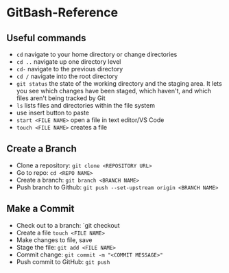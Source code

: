 # GitBash-Reference

## Useful commands
- `cd` navigate to your home directory or change directories
- `cd ..` navigate up one directory level
- `cd-` navigate to the previous directory
- `cd /` navigate into the root directory
- `git status` the state of the working directory and the staging area. It lets you see which changes have been staged, which haven't, and which files aren't being tracked by Git
- `ls`  lists files and directories within the file system
- use insert button to paste
- `start <FILE NAME>` open a file in text editor/VS Code
- `touch <FILE NAME>` creates a file

## Create a Branch
- Clone a repository: `git clone <REPOSITORY URL>`
- Go to repo: `cd <REPO NAME>`
- Create a branch: `git branch <BRANCH NAME>`
- Push branch to Github: `git push --set-upstream origin <BRANCH NAME>`

## Make a Commit
- Check out to a branch: `git checkout <BRANCH NAME>
- Create a file `touch <FILE NAME>`
- Make changes to file, save
- Stage the file: `git add <FILE NAME>`
- Commit change: `git commit -m "<COMMIT MESSAGE>"`
- Push commit to GitHub: `git push`
